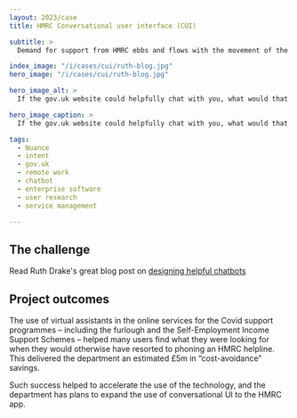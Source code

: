 ```yaml
---
layout: 2023/case
title: HMRC Conversational user interface (CUI)

subtitle: >
  Demand for support from HMRC ebbs and flows with the movement of the financial year. The CUI assistant was designed to complement telephone and webchat support, helping customers self-serve by offering quick and queue-free answers to simple questions and providing much wanted 24-7 help with support during the pandemic.

index_image: "/i/cases/cui/ruth-blog.jpg"
hero_image: "/i/cases/cui/ruth-blog.jpg"

hero_image_alt: >
  If the gov.uk website could helpfully chat with you, what would that experience be like?

hero_image_caption: >
  If the gov.uk website could helpfully chat with you, what would that experience be like?

tags: 
  - Nuance
  - intent
  - gov.uk
  - remote work
  - chatbot
  - enterprise software
  - user research
  - service management

---
```


## The challenge

Read Ruth Drake's great blog post on [designing helpful chatbots](https://designnotes.blog.gov.uk/2022/06/14/6-tips-for-building-a-genuinely-helpful-chatbot/)


## Project outcomes

The use of virtual assistants in the online services for the Covid support programmes – including the furlough and the Self-Employment Income Support Schemes – helped many users find what they were looking for when they would otherwise have resorted to phoning an HMRC helpline. This delivered the department an estimated £5m in “cost-avoidance” savings.

Such success helped to accelerate the use of the technology, and the department has plans to expand the use of conversational UI to the HMRC app.

